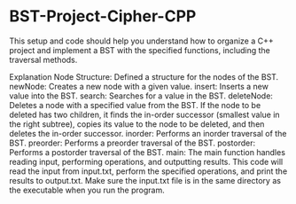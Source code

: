# BST-Project-Cipher-CPP
This setup and code should help you understand how to organize a C++ project and implement a BST with the specified functions, including the traversal methods.

Explanation
Node Structure: Defined a structure for the nodes of the BST.
newNode: Creates a new node with a given value.
insert: Inserts a new value into the BST.
search: Searches for a value in the BST.
deleteNode: Deletes a node with a specified value from the BST. If the node to be deleted has two children, it finds the in-order successor (smallest value in the right subtree), copies its value to the node to be deleted, and then deletes the in-order successor.
inorder: Performs an inorder traversal of the BST.
preorder: Performs a preorder traversal of the BST.
postorder: Performs a postorder traversal of the BST.
main: The main function handles reading input, performing operations, and outputting results.
This code will read the input from input.txt, perform the specified operations, and print the results to output.txt. Make sure the input.txt file is in the same directory as the executable when you run the program.

